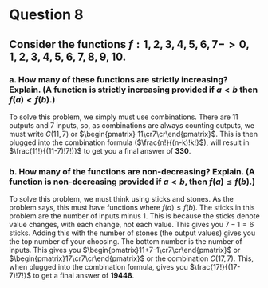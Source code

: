 # Question 8
## Consider the functions $f:{1,2,3,4,5,6,7} -> {0,1,2,3,4,5,6,7,8,9,10}$. 
### a. How many of these functions are strictly increasing? Explain. (A function is strictly increasing provided if $a < b$ then $f(a) < f(b)$.)
To solve this problem, we simply must use combinations. There are 11 outputs and
7 inputs, so, as combinations are always counting outputs, we must write $C(11, 7)$ or $\begin{pmatrix} 11\cr7\cr\end{pmatrix}$. This is then plugged into the combination formula ($\frac{n!}{(n-k)!k!}$), will result in $\frac{11!}{(11-7)!7!)}$ to get you a final answer of **330**.
### b. How many of the functions are non-decreasing? Explain. (A function is non-decreasing provided if $a < b$, then $f(a) \leq f(b)$.) 
To solve this problem, we must think using sticks and stones. As the problem
says, this must have functions where $f(a) \leq f(b)$. The sticks in this problem are the number of inputs minus 1. This is because the sticks denote value changes, with each change, not each value. This gives you $7-1=6$ sticks. Adding this with the number of stones (the output values) gives you the top number of your choosing. The bottom number is the number of inputs. This gives you $\begin{pmatrix}11+7-1\cr7\cr\end{pmatrix}$ or $\begin{pmatrix}17\cr7\cr\end{pmatrix}$ or the combination $C(17,7)$. This, when plugged into the combination formula, gives you $\frac{17!}{(17-7)!7!}$ to get a final answer of **19448**.
